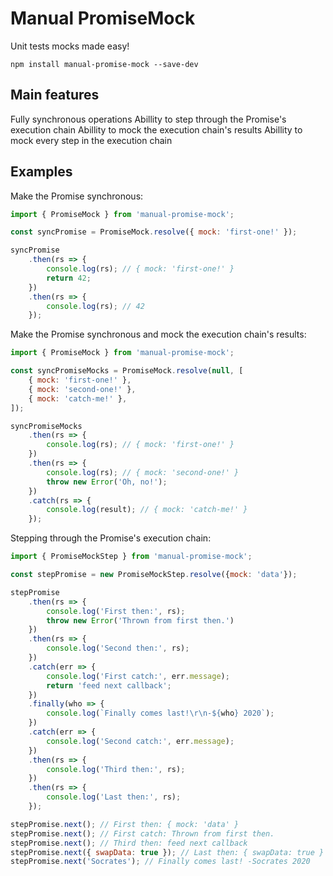 # Manual PromiseMock

Unit tests mocks made easy!

```npm install manual-promise-mock --save-dev```

## Main features
Fully synchronous operations
Abillity to step through the Promise's execution chain
Abillity to mock the execution chain's results 
Abillity to mock every step in the execution chain

## Examples

Make the Promise synchronous:
```javascript
import { PromiseMock } from 'manual-promise-mock';

const syncPromise = PromiseMock.resolve({ mock: 'first-one!' });

syncPromise
    .then(rs => {
        console.log(rs); // { mock: 'first-one!' }
        return 42;
    })
    .then(rs => {
        console.log(rs); // 42
    });
```

Make the Promise synchronous and mock the execution chain's results: 
```javascript
import { PromiseMock } from 'manual-promise-mock';

const syncPromiseMocks = PromiseMock.resolve(null, [
    { mock: 'first-one!' },
    { mock: 'second-one!' },
    { mock: 'catch-me!' },
]);

syncPromiseMocks
    .then(rs => {
        console.log(rs); // { mock: 'first-one!' }
    })
    .then(rs => {
        console.log(rs); // { mock: 'second-one!' }
        throw new Error('Oh, no!');
    })
    .catch(rs => {
        console.log(result); // { mock: 'catch-me!' }
    });
```

Stepping through the Promise's execution chain:
```javascript
import { PromiseMockStep } from 'manual-promise-mock';

const stepPromise = new PromiseMockStep.resolve({mock: 'data'});

stepPromise
    .then(rs => {
        console.log('First then:', rs);
        throw new Error('Thrown from first then.')
    })
    .then(rs => {
        console.log('Second then:', rs);
    })
    .catch(err => {
        console.log('First catch:', err.message);
        return 'feed next callback';
    })
    .finally(who => {
        console.log(`Finally comes last!\r\n-${who} 2020`);
    })
    .catch(err => {
        console.log('Second catch:', err.message);
    })
    .then(rs => {
        console.log('Third then:', rs);
    })
    .then(rs => {
        console.log('Last then:', rs);
    });

stepPromise.next(); // First then: { mock: 'data' }
stepPromise.next(); // First catch: Thrown from first then.
stepPromise.next(); // Third then: feed next callback
stepPromise.next({ swapData: true }); // Last then: { swapData: true }
stepPromise.next('Socrates'); // Finally comes last! -Socrates 2020
```
